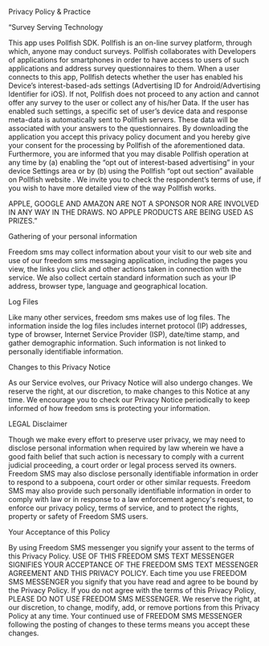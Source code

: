 Privacy Policy & Practice

 

“Survey Serving Technology

This app uses Pollfish SDK. Pollfish is an on-line survey platform, through which, anyone may conduct surveys. Pollfish collaborates with Developers of applications for smartphones in order to have access to users of such applications and address survey questionnaires to them. When a user connects to this app, Pollfish detects whether the user has enabled his Device’s interest-based-ads settings (Advertising ID for Android/Advertising Identifier for iOS). If not, Pollfish does not proceed to any action and cannot offer any survey to the user or collect any of his/her Data. If the user has enabled such settings, a specific set of user’s device data and response meta-data is automatically sent to Pollfish servers. These data will be associated with your answers to the questionnaires. By downloading the application you accept this privacy policy document and you hereby give your consent for the processing by Pollfish of the aforementioned data. Furthermore, you are informed that you may disable Pollfish operation at any time by (a) enabling the “opt out of interest-based advertising” in your device Settings area or by (b) using the Pollfish “opt out section” available on Pollfish website . We invite you to check the respondent’s terms of use, if you wish to have more detailed view of the way Pollfish works.

APPLE, GOOGLE AND AMAZON ARE NOT A SPONSOR NOR ARE INVOLVED IN ANY WAY IN THE DRAWS. NO APPLE PRODUCTS ARE BEING USED AS PRIZES.”

 


Gathering of your personal information

Freedom sms may collect information about your visit to our web site and use of our freedom sms messaging application, including the pages you view, the links you click and other actions taken in connection with the service. We also collect certain standard information such as your IP address, browser type, language and geographical location.

 Log Files

Like many other services, freedom sms makes use of log files. The information inside the log files includes internet protocol (IP) addresses, type of browser, Internet Service Provider (ISP), date/time stamp, and gather demographic information. Such information is not linked to personally identifiable information.

Changes to this Privacy Notice

As our Service evolves, our Privacy Notice will also undergo changes. We reserve the right, at our discretion, to make changes to this Notice at any time. We encourage you to check our Privacy Notice periodically to keep informed of how freedom sms is protecting your information.

LEGAL Disclaimer

Though we make every effort to preserve user privacy, we may need to disclose personal information when required by law wherein we have a good faith belief that such action is necessary to comply with a current judicial proceeding, a court order or legal process served its owners. Freedom SMS may also disclose personally identifiable information in order to respond to a subpoena, court order or other similar requests. Freedom SMS may also provide such personally identifiable information in order to comply with law or in response to a law enforcement agency's request, to enforce our privacy policy, terms of service, and to protect the rights, property or safety of Freedom SMS users.

Your Acceptance of this Policy

By using Freedom SMS messenger you signify your assent to the terms of this Privacy Policy. USE OF THIS FREEDOM SMS TEXT MESSENGER SIGNIFIES YOUR ACCEPTANCE OF THE FREEDOM SMS TEXT MESSENGER AGREEMENT AND THIS PRIVACY POLICY. Each time you use FREEDOM SMS MESSENGER you signify that you have read and agree to be bound by the Privacy Policy. If you do not agree with the terms of this Privacy Policy, PLEASE DO NOT USE FREEDOM SMS MESSENGER. We reserve the right, at our discretion, to change, modify, add, or remove portions from this Privacy Policy at any time. Your continued use of FREEDOM SMS MESSENGER following the posting of changes to these terms means you accept these changes.
